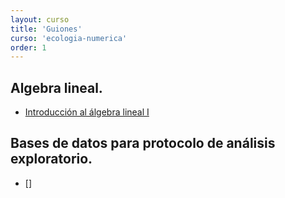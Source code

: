 ```yaml
---
layout: curso
title: 'Guiones'
curso: 'ecologia-numerica'
order: 1
---
```



## Algebra lineal.

- [Introducción al álgebra lineal I](./guiones/algebra_linea.html)

## Bases de datos para protocolo de análisis exploratorio.

- []
